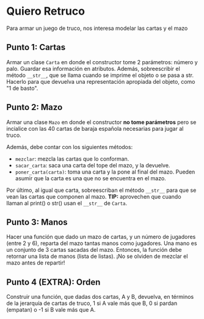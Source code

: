 # Quiero Retruco

Para armar un juego de truco, nos interesa modelar las cartas y el mazo

## Punto 1: Cartas

Armar un clase `Carta` en donde el constructor tome 2 parámetros: número y palo. Guardar esa información en atributos.
Además, sobreescribir el método `__str__`, que se llama cuando se imprime el objeto o se pasa a str. Hacerlo para que devuelva una representación apropiada del objeto, como "1 de basto".

## Punto 2: Mazo

Armar una clase `Mazo` en donde el constructor **no tome parámetros** pero se incialice con las 40 cartas de baraja española necesarias para jugar al truco.

Además, debe contar con los siguientes métodos:
- `mezclar`: mezcla las cartas que lo conforman.
- `sacar_carta`: saca una carta del tope del mazo, y la devuelve.
- `poner_carta(carta)`: toma una carta y la pone al final del mazo. Pueden asumir que la carta es una que no se encuentra en el mazo.

Por último, al igual que carta, sobreescriban el método `__str__` para que se vean las cartas que componen al mazo. **TIP:** aprovechen que cuando llaman al print() o str() usan el `__str__` de `Carta`.
 
## Punto 3: Manos

Hacer una función que dado un mazo de cartas, y un número de jugadores (entre 2 y 6), reparta del mazo tantas manos como jugadores. Una mano es un conjunto de 3 cartas sacadas del mazo. Entonces, la función debe retornar una lista de manos (lista de listas). ¡No se olviden de mezclar el mazo antes de repartir!

## Punto 4 (EXTRA): Orden

Construir una función, que dadas dos cartas, A y B, devuelva, en términos de la jerarquía de cartas de truco, 1 si A vale más que B, 0 si pardan (empatan) o -1 si B vale más que A.